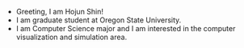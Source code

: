 - Greeting, I am Hojun Shin!
- I am graduate student at Oregon State University.
- I am Computer Science major and I am interested in the computer visualization and simulation area.
